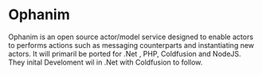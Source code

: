 Ophanim
=======

Ophanim is an open source actor/model service designed to enable actors to performs actions such as messaging counterparts and instantiating new actors. It will primaril be ported for .Net , PHP, Coldfusion and NodeJS. They inital Develoment wil in .Net with Coldfusion to follow.
